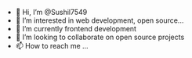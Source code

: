 - 👋 Hi, I’m @Sushil7549
- 👀 I’m interested in web development, open source... 
- 🌱 I’m currently frontend development 
- 💞️ I’m looking to collaborate on open source projects 
- 📫 How to reach me ...


<!---
Sushil7549/Sushil7549 is a ✨ special ✨ repository because its `README.md` (this file) appears on your GitHub profile.
You can click the Preview link to take a look at your changes.
--->
